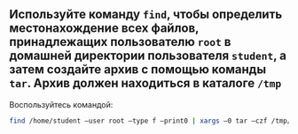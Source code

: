 ## Используйте команду `find`, чтобы определить местонахождение всех файлов, принадлежащих пользователю `root` в домашней директории пользователя `student`, а затем создайте архив с помощью команды `tar`. Архив должен находиться в каталоге `/tmp`

Воспользуйтесь командой: 

```bash
find /home/student –user root –type f –print0 | xargs –0 tar –czf /tmp/root_files.tar.gz
```